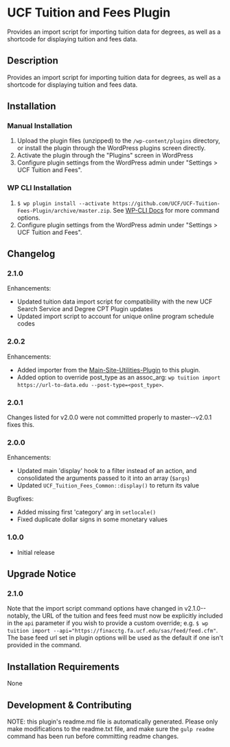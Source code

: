 # UCF Tuition and Fees Plugin #

Provides an import script for importing tuition data for degrees, as well as a shortcode for displaying tuition and fees data.

## Description ##

Provides an import script for importing tuition data for degrees, as well as a shortcode for displaying tuition and fees data.


## Installation ##

### Manual Installation ###
1. Upload the plugin files (unzipped) to the `/wp-content/plugins` directory, or install the plugin through the WordPress plugins screen directly.
2. Activate the plugin through the "Plugins" screen in WordPress
3. Configure plugin settings from the WordPress admin under "Settings > UCF Tuition and Fees".

### WP CLI Installation ###
1. `$ wp plugin install --activate https://github.com/UCF/UCF-Tuition-Fees-Plugin/archive/master.zip`.  See [WP-CLI Docs](http://wp-cli.org/commands/plugin/install/) for more command options.
2. Configure plugin settings from the WordPress admin under "Settings > UCF Tuition and Fees".


## Changelog ##

### 2.1.0 ###
Enhancements:
- Updated tuition data import script for compatibility with the new UCF Search Service and Degree CPT Plugin updates
- Updated import script to account for unique online program schedule codes

### 2.0.2 ###
Enhancements:
- Added importer from the [Main-Site-Utilities-Plugin](https://github.com/UCF/Main-Site-Utilities-Plugin) to this plugin.
- Added option to override post_type as an assoc_arg: `wp tuition import https://url-to-data.edu --post-type=<post_type>`.

### 2.0.1 ###
Changes listed for v2.0.0 were not committed properly to master--v2.0.1 fixes this.

### 2.0.0 ###
Enhancements:
- Updated main 'display' hook to a filter instead of an action, and consolidated the arguments passed to it into an array (`$args`)
- Updated `UCF_Tuition_Fees_Common::display()` to return its value

Bugfixes:
- Added missing first 'category' arg in `setlocale()`
- Fixed duplicate dollar signs in some monetary values

### 1.0.0 ###
* Initial release


## Upgrade Notice ##

### 2.1.0 ###
Note that the import script command options have changed in v2.1.0--notably, the URL of the tuition and fees feed must now be explicitly included in the `api` parameter if you wish to provide a custom override; e.g. `$ wp tuition import --api="https://finacctg.fa.ucf.edu/sas/feed/feed.cfm"`.  The base feed url set in plugin options will be used as the default if one isn't provided in the command.


## Installation Requirements ##

None


## Development & Contributing ##

NOTE: this plugin's readme.md file is automatically generated.  Please only make modifications to the readme.txt file, and make sure the `gulp readme` command has been run before committing readme changes.
